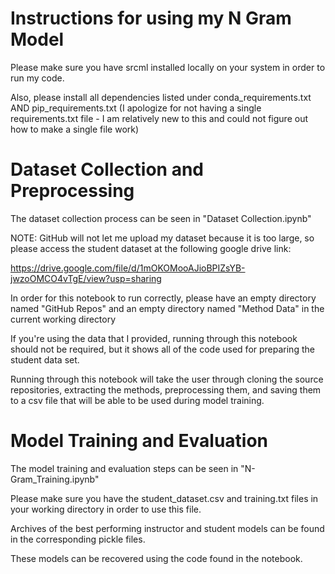 # Instructions for using my N Gram Model

Please make sure you have srcml installed locally on your system in order to run my code.

Also, please install all dependencies listed under conda_requirements.txt AND pip_requirements.txt (I apologize for not having a single requirements.txt file - I am relatively new to this and could not figure out how to make a single file work)



# Dataset Collection and Preprocessing

The dataset collection process can be seen in "Dataset Collection.ipynb"

NOTE: GitHub will not let me upload my dataset because it is too large, so please access the student dataset at the following google drive link:

https://drive.google.com/file/d/1mOKOMooAJioBPIZsYB-jwzoOMCO4vTgE/view?usp=sharing

In order for this notebook to run correctly, please have an empty directory named "GitHub Repos" and an empty directory named "Method Data" in the current working directory

If you're using the data that I provided, running through this notebook should not be required, but it shows all of the code used for preparing the student data set.

Running through this notebook will take the user through cloning the source repositories, extracting the methods, preprocessing them, and saving them to a csv file that will be able to be used during model training.

# Model Training and Evaluation

The model training and evaluation steps can be seen in "N-Gram_Training.ipynb"

Please make sure you have the student_dataset.csv and training.txt files in your working directory in order to use this file.

Archives of the best performing instructor and student models can be found in the corresponding pickle files.

These models can be recovered using the code found in the notebook.